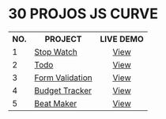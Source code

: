 # 30 PROJOS JS CURVE

<table>
  <tr>
    <th>NO.</th>
    <th>PROJECT</th>
    <th>LIVE DEMO</th>
  </tr> 
  <tr>
    <td>1</td>
    <td><a href="https://github.com/maxthestranger/30-projos-js-curve/tree/main/stop_watch">Stop Watch</a></td>
    <td style="text-align: center"><a href="https://code.maxthestranger.com/projects/js/stop_watch">View</a></td>
  </tr>
  <tr>
    <td>2</td>
    <td><a href="https://github.com/maxthestranger/30-projos-js-curve/tree/main/todo">Todo</a></td>
    <td style="text-align: center"><a href="https://code.maxthestranger.com/projects/js/todo">View</a></td>
  </tr>  
  <tr>
    <td>3</td>
    <td><a href="https://github.com/maxthestranger/30-projos-js-curve/tree/main/form_validation">Form Validation</a></td>
    <td style="text-align: center"><a href="https://code.maxthestranger.com/projects/js/form_validation">View</a></td>
  </tr>  
  <tr>
    <td>4</td>
    <td><a href="https://github.com/maxthestranger/30-projos-js-curve/tree/main/form_validation">Budget Tracker</a></td>
    <td style="text-align: center"><a href="https://bit.ly/3AMhNQB">View</a></td>
  </tr> 
  <tr>
    <td>5</td>
    <td><a href="https://github.com/maxthestranger/30-projos-js-curve/tree/main/form_validation">Beat Maker</a></td>
    <td style="text-align: center"><a href="https://bit.ly/3AMhNQB">View</a></td>
  </tr> 
</table>
